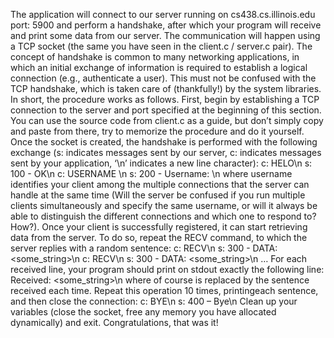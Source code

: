 The application will connect to our server running on cs438.cs.illinois.edu port: 5900 and perform a handshake, after which your program will receive and print some data from our server. The communication will happen using a TCP socket (the same you have seen in the client.c / server.c pair). The concept of handshake is common to many networking applications, in which an initial exchange of information is required to establish a logical connection (e.g., authenticate a user). This must not be confused with the TCP handshake, which is taken care of (thankfully!) by the system libraries. In short, the procedure works as follows.
First, begin by establishing a TCP connection to the server and port specified at the beginning of this section. You can use the source code from client.c as a guide, but don’t simply copy and paste from there, try to memorize the procedure  and do it yourself. Once the socket is created, the handshake is performed with the following exchange (s: indicates messages sent by our server, c: indicates messages sent by your application, ‘\n’ indicates a new line character):
c: HELO\n
s: 100 - OK\n
c: USERNAME <username>\n
s: 200 - Username: <username>\n
where username identifies your client among the multiple connections that the server can handle at the same time (Will the server be confused if you run multiple clients simultaneously and specify the same username, or will it always be able to distinguish the different connections and which one to respond to? How?). Once your client is successfully registered, it can start retrieving data from the server. To do so, repeat the RECV command, to which the server replies with a random sentence:
c: RECV\n
s: 300 - DATA: <some_string>\n
c: RECV\n
s: 300 - DATA: <some_string>\n
…
For each received line, your program should print on stdout exactly the following line:
Received: <some_string>\n
where of course <some string> is replaced by the sentence received each time. Repeat this operation 10 times, printingeach sentence, and then close the connection:
c: BYE\n
s: 400 – Bye\n
Clean up your variables (close the socket, free any memory you have allocated dynamically) and exit. Congratulations, that was it! 
